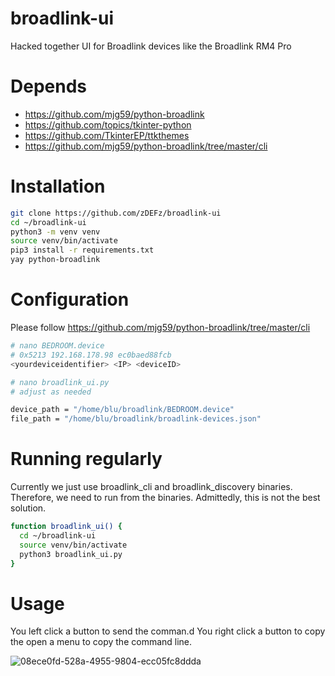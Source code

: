 # broadlink-ui
Hacked together UI for Broadlink devices like the Broadlink RM4 Pro

# Depends
- https://github.com/mjg59/python-broadlink
- https://github.com/topics/tkinter-python
- https://github.com/TkinterEP/ttkthemes
- https://github.com/mjg59/python-broadlink/tree/master/cli

# Installation
```bash
git clone https://github.com/zDEFz/broadlink-ui
cd ~/broadlink-ui
python3 -m venv venv
source venv/bin/activate
pip3 install -r requirements.txt
yay python-broadlink
```
# Configuration

Please follow https://github.com/mjg59/python-broadlink/tree/master/cli
```bash
# nano BEDROOM.device
# 0x5213 192.168.178.98 ec0baed88fcb
<yourdeviceidentifier> <IP> <deviceID>

# nano broadlink_ui.py
# adjust as needed

device_path = "/home/blu/broadlink/BEDROOM.device"
file_path = "/home/blu/broadlink/broadlink-devices.json"
```


# Running regularly
Currently we just use broadlink_cli and broadlink_discovery binaries.
Therefore, we need to run from the binaries.
Admittedly, this is not the best solution.

```bash
function broadlink_ui() {
  cd ~/broadlink-ui
  source venv/bin/activate
  python3 broadlink_ui.py
}
```
# Usage
You left click a button to send the comman.d
You right click a button to copy the open a menu to copy the command line.

![08ece0fd-528a-4955-9804-ecc05fc8ddda](https://github.com/zDEFz/broadlink-ui/assets/24463722/7d21de93-0343-4321-adce-d55087924e49)
